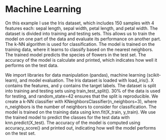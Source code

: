 # Machine Learning

On this example I use the Iris dataset, which includes 150 samples with 4 features each: sepal length, sepal width, petal length, and petal width. 
The dataset is divided into training and testing sets. 
This allows us to train the model on one part of the data and evaluate its performance on another part. 
The k-NN algorithm is used for classification. 
The model is trained on the training data, where it learns to classify based on the nearest neighbors. 
The trained model predicts the species of flowers in the test set. 
The accuracy of the model is calculate and printed, which indicates how well it performs on the test data.

We import libraries for data manipulation (pandas), machine learning (scikit-learn), and model evaluation. 
The Iris dataset is loaded with load_iris(). X contains the features, and y contains the target labels. 
The dataset is split into training and testing sets using train_test_split(). 
30% of the data is used for testing, and random_state=42 ensures that the split is reproducible. 
We create a k-NN classifier with KNeighborsClassifier(n_neighbors=3), where n_neighbors is the number of neighbors to consider for classification. 
The model is trained on the training data using knn.fit(X_train, y_train). 
We use the trained model to predict the classes for the test data with knn.predict(X_test). 
The accuracy of the model is computed using accuracy_score() and printed out, indicating how well the model performs on the test set.
